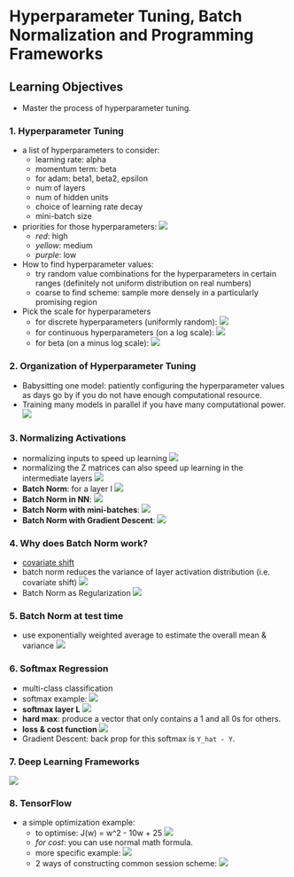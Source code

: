 # Hyperparameter Tuning, Batch Normalization and Programming Frameworks

## Learning Objectives 
* Master the process of hyperparameter tuning. 

### 1. Hyperparameter Tuning 
* a list of hyperparameters to consider: 
	* learning rate: alpha
	* momentum term: beta
	* for adam: beta1, beta2, epsilon
	* num of layers 
	* num of hidden units 
	* choice of learning rate decay
	* mini-batch size 
* priorities for those hyperparameters:
![](./img/wk03_priorities_hyperparameters.png)
	* _red_: high
	* _yellow_: medium
	* _purple_: low
* How to find hyperparameter values: 
	* try random value combinations for the hyperparameters in certain ranges (definitely not uniform distribution on real numbers)
	* coarse to find scheme: sample more densely in a particularly promising region
* Pick the scale for hyperparameters 
	* for discrete hyperparameters (uniformly random): 
	![](./img/wk03_discrete_sampling.png)
	* for continuous hyperparameters (on a log scale): 
	![](./img/wk03_log_sampling.png)
	* for beta (on a minus log scale):
	![](./img/wk03_minus_log_sampling.png) 
	
### 2. Organization of Hyperparameter Tuning 
* Babysitting one model: patiently configuring the hyperparameter values as days go by if you do not have enough computational resource. 
* Training many models in parallel if you have many computational power.   
![](./img/wk03_tuning_in_practice.png) 

### 3. Normalizing Activations
* normalizing inputs to speed up learning 
![](./img/wk03_normalizing_inputs.png)
* normalizing the Z matrices can also speed up learning in the intermediate layers
![](./img/wk03_normalizing_activations.png)
* __Batch Norm__: for a layer l
![](./img/wk03_batch_norm.png) 
* __Batch Norm in NN__: 
![](./img/wk03_NN_batch_norm.png) 
* __Batch Norm with mini-batches__: 
![](./img/wk03_mini_batches_batch_norm.png) 
* __Batch Norm with Gradient Descent__:
![](./img/wk03_batch_norm_GD.png) 

### 4. Why does Batch Norm work? 
* [covariate shift](https://www.quora.com/What-is-Covariate-shift)
* batch norm reduces the variance of layer activation distribution (i.e. covariate shift) 
![](./img/wk03_batch_norm_stable.png) 
* Batch Norm as Regularization 
![](./img/wk03_batch_norm_regu.png)

### 5. Batch Norm at test time 
* use exponentially weighted average to estimate the overall mean & variance
![](./img/wk03_batch_norm_tesing.png)  

### 6. Softmax Regression
* multi-class classification 
* softmax example: 
![](./img/wk03_softmax_example.png) 
* __softmax layer L__
![](./img/wk03_softmax_layer.png) 
* __hard max__: produce a vector that only contains a 1 and all 0s for others. 
* __loss & cost function__
![](./img/wk03_softmax_loss.png) 
* Gradient Descent: back prop for this softmax is `Y_hat - Y`. 

### 7. Deep Learning Frameworks 
![](./img/wk03_frameworks.png) 

### 8. TensorFlow
* a simple optimization example: 
	* to optimise: J(w) = w^2 - 10w + 25
	![](./img/wk03_tf_example.png) 
	* _for cost_: you can use normal math formula. 
	* more specific example: 
	![](./img/wk03_tf_example2.png)	 
	* 2 ways of constructing common session scheme:
	![](./img/wk03_tf_session.png)  